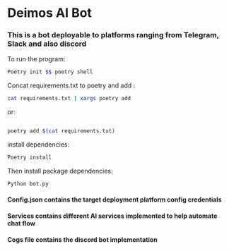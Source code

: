 # Deimos AI Bot 
###  This is a bot deployable to platforms ranging from Telegram, Slack and also discord

To run the program:

````bash
Poetry init $$ poetry shell
````

Concat requirements.txt to poetry and add :  

````bash
cat requirements.txt | xargs poetry add

````

or: 

````bash

poetry add $(cat requirements.txt)

````
install dependencies:
````bash
Poetry install
````

Then install package dependencies:
````bash
Python bot.py
````


#### Config.json contains the target deployment platform config credentials

#### Services contains different AI services implemented to help automate chat flow

#### Cogs file contains the discord bot implementation

